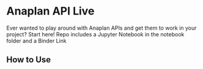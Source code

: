 # Anaplan API Live
Ever wanted to play around with Anaplan APIs and get them to work in your project? Start here!
Repo includes a Jupyter Notebook in the notebook folder and a Binder Link

## How to Use
